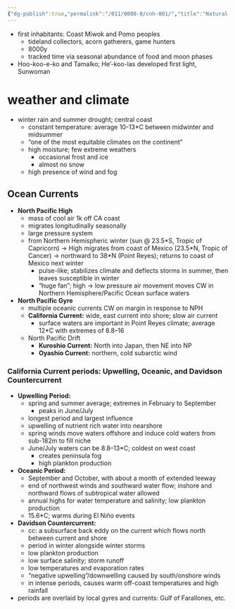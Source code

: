 ```yaml
---
{"dg-publish":true,"permalink":"/011/0000-0/cnh-001/","title":"Natural History of the Point Reyes Peninsula","created":"2024-09-26T15:42:17.000-07:00","updated":"2024-09-26T15:42:17.000-07:00"}
---
```


- first inhabitants: Coast Miwok and Pomo peoples
	- tideland collectors, acorn gatherers, game hunters
	- 8000y
	- tracked time via seasonal abundance of food and moon phases
- Hoo-koo-e-ko and Tamalko; He’-koo-las developed first light, Sunwoman
# weather and climate
- winter rain and summer drought; central coast
	- constant temperature: average 10-13\*C between midwinter and midsummer
	- “one of the most equitable climates on the continent”
	- high moisture; few extreme weathers
		- occasional frost and ice
		- almost no snow
	- high presence of wind and fog
## Ocean Currents
- **North Pacific High**
	- mass of cool air 1k off CA coast
	- migrates longitudinally seasonally
	- large pressure system
	- from Northern Hemispheric winter (sun @ 23.5\*S, Tropic of Capricorn) → High migrates from coast of Mexico (23.5\*N, Tropic of Cancer) → northward to 38\*N (Point Reyes); returns to coast of Mexico next winter
		- pulse-like; stabilizes climate and deflects storms in summer, then leaves susceptible in winter
		- “huge fan”; high → low pressure air movement moves CW in Northern Hemisphere/Pacific Ocean surface waters
- **North Pacific Gyre**
	- multiple oceanic currents CW on margin in response to NPH
	- **California Current:** wide, east current into shore; slow air current
		- surface waters are important in Point Reyes climate; average 12\*C with extremes of 8.8–16
	- North Pacific Drift
		- **Kuroshio Current:** North into Japan, then NE into NP
		- **Oyashio Current:** northern, cold subarctic wind
### California Current periods: Upwelling, Oceanic, and Davidson Countercurrent
- **Upwelling Period:**
	- spring and summer average; extremes in February to September
		- peaks in June/July
	- longest period and largest influence
	- upwelling of nutrient rich water into nearshore
	- spring winds move waters offshore and induce cold waters from sub-182m to fill niche
	- June/July waters can be 8.8–13\*C; coldest on west coast
		- creates peninsula fog
		- high plankton production
- **Oceanic Period:**
	- September and October, with about a month of extended leeway
	- end of northwest winds and southward water flow; inshore and northward flows of subtropical water allowed
	- annual highs for water temperature and salinity; low plankton production
	- 15.6\*C; warms during El Niño events
- **Davidson Countercurrent:**
	- cc: a subsurface back eddy on the current which flows north between current and shore
	- period in winter alongside winter storms
	- low plankton production
	- low surface salinity; storm runoff
	- low temperatures and evaporation rates
	- “negative upwelling”/downwelling caused by south/onshore winds
	- in intense periods, causes warm off-coast temperatures and high rainfall
- periods are overlaid by local gyres and currents: Gulf of Farallones, etc.